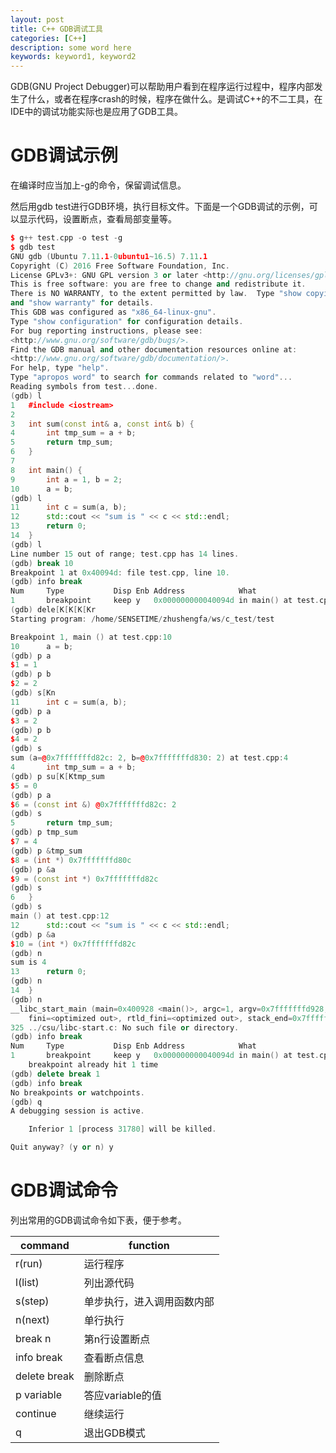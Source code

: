 ```yaml
---
layout: post
title: C++ GDB调试工具
categories: [C++]
description: some word here
keywords: keyword1, keyword2
---
```


GDB(GNU Project Debugger)可以帮助用户看到在程序运行过程中，程序内部发生了什么，或者在程序crash的时候，程序在做什么。是调试C++的不二工具，在IDE中的调试功能实际也是应用了GDB工具。

# GDB调试示例

在编译时应当加上-g的命令，保留调试信息。

然后用gdb test进行GDB环境，执行目标文件。下面是一个GDB调试的示例，可以显示代码，设置断点，查看局部变量等。

```cpp
$ g++ test.cpp -o test -g
$ gdb test
GNU gdb (Ubuntu 7.11.1-0ubuntu1~16.5) 7.11.1
Copyright (C) 2016 Free Software Foundation, Inc.
License GPLv3+: GNU GPL version 3 or later <http://gnu.org/licenses/gpl.html>
This is free software: you are free to change and redistribute it.
There is NO WARRANTY, to the extent permitted by law.  Type "show copying"
and "show warranty" for details.
This GDB was configured as "x86_64-linux-gnu".
Type "show configuration" for configuration details.
For bug reporting instructions, please see:
<http://www.gnu.org/software/gdb/bugs/>.
Find the GDB manual and other documentation resources online at:
<http://www.gnu.org/software/gdb/documentation/>.
For help, type "help".
Type "apropos word" to search for commands related to "word"...
Reading symbols from test...done.
(gdb) l
1	#include <iostream>
2	
3	int sum(const int& a, const int& b) {
4	    int tmp_sum = a + b;
5	    return tmp_sum;
6	} 
7	 
8	int main() {
9	    int a = 1, b = 2;
10	    a = b;
(gdb) l
11	    int c = sum(a, b);
12	    std::cout << "sum is " << c << std::endl;
13	    return 0;
14	}
(gdb) l
Line number 15 out of range; test.cpp has 14 lines.
(gdb) break 10
Breakpoint 1 at 0x40094d: file test.cpp, line 10.
(gdb) info break
Num     Type           Disp Enb Address            What
1       breakpoint     keep y   0x000000000040094d in main() at test.cpp:10
(gdb) dele[K[K[K[Kr
Starting program: /home/SENSETIME/zhushengfa/ws/c_test/test 

Breakpoint 1, main () at test.cpp:10
10	    a = b;
(gdb) p a
$1 = 1
(gdb) p b
$2 = 2
(gdb) s[Kn
11	    int c = sum(a, b);
(gdb) p a
$3 = 2
(gdb) p b
$4 = 2
(gdb) s
sum (a=@0x7fffffffd82c: 2, b=@0x7fffffffd830: 2) at test.cpp:4
4	    int tmp_sum = a + b;
(gdb) p su[K[Ktmp_sum
$5 = 0
(gdb) p a
$6 = (const int &) @0x7fffffffd82c: 2
(gdb) s
5	    return tmp_sum;
(gdb) p tmp_sum
$7 = 4
(gdb) p &tmp_sum
$8 = (int *) 0x7fffffffd80c
(gdb) p &a
$9 = (const int *) 0x7fffffffd82c
(gdb) s
6	} 
(gdb) s
main () at test.cpp:12
12	    std::cout << "sum is " << c << std::endl;
(gdb) p &a
$10 = (int *) 0x7fffffffd82c
(gdb) n
sum is 4
13	    return 0;
(gdb) n
14	}
(gdb) n
__libc_start_main (main=0x400928 <main()>, argc=1, argv=0x7fffffffd928, init=<optimized out>, 
    fini=<optimized out>, rtld_fini=<optimized out>, stack_end=0x7fffffffd918) at ../csu/libc-start.c:325
325	../csu/libc-start.c: No such file or directory.
(gdb) info break
Num     Type           Disp Enb Address            What
1       breakpoint     keep y   0x000000000040094d in main() at test.cpp:10
	breakpoint already hit 1 time
(gdb) delete break 1
(gdb) info break
No breakpoints or watchpoints.
(gdb) q
A debugging session is active.

	Inferior 1 [process 31780] will be killed.

Quit anyway? (y or n) y
```

# GDB调试命令

列出常用的GDB调试命令如下表，便于参考。

| command | function |
| ----    | ----     |
| r(run)  | 运行程序 |
| l(list) | 列出源代码 |
| s(step) | 单步执行，进入调用函数内部|
| n(next) | 单行执行 |
| break n | 第n行设置断点 |
| info break | 查看断点信息 |
| delete break | 删除断点|
| p variable | 答应variable的值|
| continue | 继续运行 |
| q | 退出GDB模式 |
